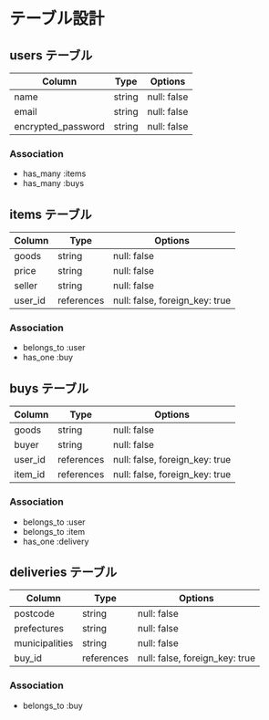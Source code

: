 # テーブル設計

## users テーブル

| Column             | Type   | Options     |
| ------------------ | ------ | ----------- |
| name               | string | null: false |
| email              | string | null: false |
| encrypted_password | string | null: false |

### Association

- has_many :items
- has_many :buys

## items テーブル

| Column  | Type       | Options                        |
| ------- | ---------- | ------------------------------ |                  
| goods   | string     | null: false                    |
| price   | string     | null: false                    |            
| seller  | string     | null: false                    |
| user_id | references | null: false, foreign_key: true |           

### Association

- belongs_to :user
- has_one :buy

## buys テーブル

| Column  | Type       | Options                        |
| ------- | ---------- | ------------------------------ |
| goods   | string     | null: false                    |
| buyer   | string     | null: false                    |
| user_id | references | null: false, foreign_key: true |                            
| item_id | references | null: false, foreign_key: true |                           

### Association

- belongs_to :user
- belongs_to :item
- has_one :delivery

## deliveries テーブル

| Column         | Type       | Options                        |
| -------------- | ---------- | ------------------------------ |
| postcode       | string     | null: false                    |            
| prefectures    | string     | null: false                    |
| municipalities | string     | null: false                    |
| buy_id         | references | null: false, foreign_key: true |                             

### Association

- belongs_to :buy
